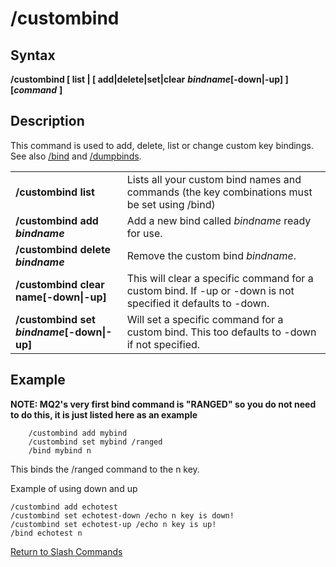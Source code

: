 # /custombind

## Syntax

**/custombind [ list \| \[ add\|delete\|set\|clear** _**bindname**_**\[-down\|-up\] \] \[**_**command**_ **]**

## Description

This command is used to add, delete, list or change custom key bindings. See also [/bind](bind.md) and [/dumpbinds](dumpbinds.md).

|  |  |
| :--- | :--- |
| **/custombind list** | Lists all your custom bind names and commands (the key combinations must be set using /bind) |
| **/custombind add** _**bindname**_ | Add a new bind called _bindname_ ready for use. |
| **/custombind delete** _**bindname**_ | Remove the custom bind _bindname_. |
| **/custombind clear name[-down\|-up]** | This will clear a specific command for a custom bind. If -up or -down is not specified it defaults to -down. |
| **/custombind set** _**bindname**_**[-down\|-up]** | Will set a specific command for a custom bind. This too defaults to -down if not specified. |

## Example

**NOTE: MQ2's very first bind command is "RANGED" so you do not need to do this, it is just listed here as an example**

```text
    /custombind add mybind
    /custombind set mybind /ranged
    /bind mybind n
```

This binds the /ranged command to the n key.

Example of using down and up

```text
/custombind add echotest
/custombind set echotest-down /echo n key is down!
/custombind set echotest-up /echo n key is up!
/bind echotest n
```

[Return to Slash Commands](./)


